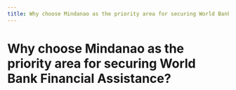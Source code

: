 ```yaml
---
title: Why choose Mindanao as the priority area for securing World Bank Financial Assistance?
---
```


# Why choose Mindanao as the priority area for securing World Bank Financial Assistance?
